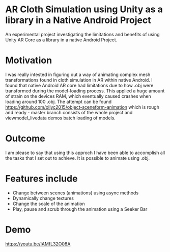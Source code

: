 # AR Cloth Simulation using Unity as a library in a Native Android Project
An experimental project investigating the limitations and benefits of using Unity AR Core as a library in a native Android Project.

# Motivation
I was really intested in figuring out a way of animating complex mesh transformations found in cloth simulation in AR within native Android. I found that native Android AR core had limitations due to how .obj were transformed during the model-loading process. This applied a huge amount of strain on the devices RAM, which eventually caused crashes when loading around 100 .obj. The attempt can be found https://github.com/ollyc2015/object-sceneform-animation which is rough and ready - master branch consists of the whole project and viewmodel_livedata demos batch loading of models.

# Outcome
I am please to say that using this approch I have been able to accomplish all the tasks that I set out to achieve. It is possible to animate using .obj.  

# Features include
- Change between scenes (animations) using async methods 
- Dynamically change textures 
- Change the scale of the animation 
- Play, pause and scrub through the animation using a Seeker Bar

# Demo
https://youtu.be/IAMfL32O08A
